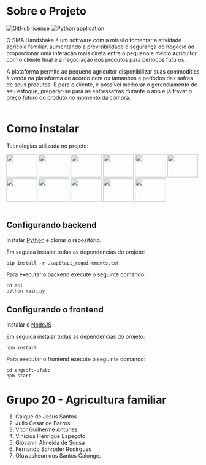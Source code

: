 # Sobre o Projeto

[![GitHub license](https://img.shields.io/github/license/ES-UFABC/SMA-Handshake-Eng-Software-2022.1-)](https://github.com/ES-UFABC/SMA-Handshake-Eng-Software-2022.1-/blob/main/LICENSE)
[![Python application](https://github.com/ES-UFABC/SMA-Handshake-Eng-Software-2022.1-/actions/workflows/python-app.yml/badge.svg)](https://github.com/ES-UFABC/SMA-Handshake-Eng-Software-2022.1-/actions/workflows/python-app.yml)

O SMA Handshake é um software com a missão fomentar a atividade agrícola familiar, aumentando a previsibilidade e segurança do negócio ao proporcionar uma interação mais direta entre o pequeno e médio agricultor com o cliente final e a negociação dos produtos para períodos futuros. 

A plataforma permite ao pequeno agricultor disponibilizar suas commodities à venda na plataforma de acordo com os tamanhos e períodos das safras de seus produtos. E para o cliente, é possível melhorar o gerenciamento de seu estoque, preparar-se para as entressafras durante o ano e já travar o preço futuro do produto no momento da compra.
<br/><br/>

# Como instalar

Tecnologias utilizada no projeto:

<img height="60" width="80" src="https://cdn.jsdelivr.net/gh/devicons/devicon/icons/vscode/vscode-original.svg" />
<img height="60" width="80" src="https://cdn.jsdelivr.net/gh/devicons/devicon/icons/git/git-original.svg"/>
<img height="60" width="80" src="https://cdn.jsdelivr.net/gh/devicons/devicon/icons/html5/html5-original.svg"/>
<img height="60" width="80" src="https://cdn.jsdelivr.net/gh/devicons/devicon/icons/css3/css3-original.svg"/>
<img height="60" width="80" src="https://cdn.jsdelivr.net/gh/devicons/devicon/icons/javascript/javascript-original.svg"/>
<img height="60" width="80" src="https://cdn.jsdelivr.net/gh/devicons/devicon/icons/nodejs/nodejs-original-wordmark.svg" />
<img height="60" width="80" src="https://cdn.jsdelivr.net/gh/devicons/devicon/icons/npm/npm-original-wordmark.svg" />
<img height="60" width="80" src="https://cdn.jsdelivr.net/gh/devicons/devicon/icons/react/react-original.svg"/>
<img height="60" width="80" src="https://cdn.jsdelivr.net/gh/devicons/devicon/icons/python/python-original.svg"/>
<img height="60" width="80" src="https://cdn.jsdelivr.net/gh/devicons/devicon/icons/fastapi/fastapi-original.svg"/>
<img height="60" width="80" src="https://cdn.jsdelivr.net/gh/devicons/devicon/icons/sqlite/sqlite-original.svg"/>
<br/><br/>

## Configurando backend

Instalar <a href="https://www.python.org/">Python</a> e clonar o repositório.

Em seguida instalar todas as dependencias do projeto:

<pre><code>pip install -r .\api\api_requirements.txt
</code></pre>

Para executar o backend execute o seguinte comando:

<pre><code>cd api
python main.py
</code></pre>
## Configurando o frontend

Instalar o <a href="https://nodejs.org/en/download/">NodeJS</a>

Em seguida instalar todas as dependências do projeto:

<pre><code>npm install
</code></pre>

Para executar o frontend execute o seguinte comando:

<pre><code>cd engsoft-ufabc
npm start
</code></pre>
# Grupo 20 - Agricultura familiar

1. Caique de Jesus Santos
1. Julio Cesar de Barros
1. Vítor Guilherme Antunes
1. Vinicius Henrique Espeçoto
1. Giovanni Almeida de Sousa
1. Fernando Schroder Rodirgues
1. Oluwasheun dos Santos Calonge.


